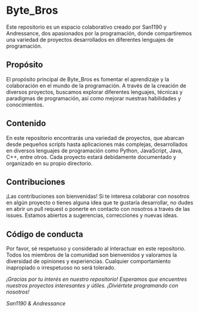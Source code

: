 # Byte_Bros

Este repositorio es un espacio colaborativo creado por San1190 y Andressance, dos apasionados por la programación, donde compartiremos una variedad de proyectos desarrollados en diferentes lenguajes de programación.

## Propósito
El propósito principal de Byte_Bros es fomentar el aprendizaje y la colaboración en el mundo de la programación. A través de la creación de diversos proyectos, buscamos explorar diferentes lenguajes, técnicas y paradigmas de programación, así como mejorar nuestras habilidades y conocimientos.

## Contenido
En este repositorio encontrarás una variedad de proyectos, que abarcan desde pequeños scripts hasta aplicaciones más complejas, desarrollados en diversos lenguajes de programación como Python, JavaScript, Java, C++, entre otros. Cada proyecto estará debidamente documentado y organizado en su propio directorio.

## Contribuciones
¡Las contribuciones son bienvenidas! Si te interesa colaborar con nosotros en algún proyecto o tienes alguna idea que te gustaría desarrollar, no dudes en abrir un pull request o ponerte en contacto con nosotros a través de las issues. Estamos abiertos a sugerencias, correcciones y nuevas ideas.

## Código de conducta
Por favor, sé respetuoso y considerado al interactuar en este repositorio. Todos los miembros de la comunidad son bienvenidos y valoramos la diversidad de opiniones y experiencias. Cualquier comportamiento inapropiado o irrespetuoso no será tolerado.


*¡Gracias por tu interés en nuestro repositorio! Esperamos que encuentres nuestros proyectos interesantes y útiles. ¡Diviértete programando con nosotros!*

*San1190 & Andressance*

